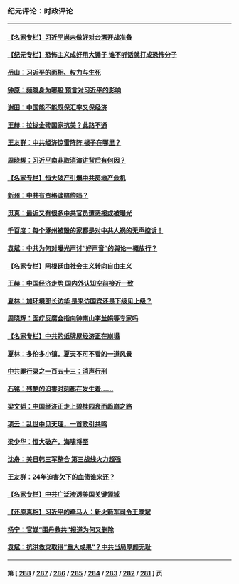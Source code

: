### 纪元评论：时政评论
---
#### [【名家专栏】习近平尚未做好对台湾开战准备](../../pages/nsc1025/n14060479.md) 
#### [【纪元专栏】恐怖主义成好用大锤子 谁不听话就打成恐怖分子](../../pages/nsc1025/n14060609.md) 
#### [岳山：习近平的面相、权力与生死](../../pages/nsc1025/n14060120.md) 
#### [钟原：频隐身为哪般 预言对习近平的影响](../../pages/nsc1025/n14059884.md) 
#### [谢田：中国能不能既保汇率又保经济](../../pages/nsc1025/n14060231.md) 
#### [王赫：拉拢金砖国家抗美？此路不通](../../pages/nsc1025/n14059944.md) 
#### [王友群：中共经济惊雷阵阵 根子在哪里？](../../pages/nsc1025/n14059821.md) 
#### [周晓辉：习近平南非取消演讲背后有何因？](../../pages/nsc1025/n14059851.md) 
#### [【名家专栏】恒大破产引爆中共房地产危机](../../pages/nsc1025/n14059638.md) 
#### [新州：中共有资格谈赔偿吗？](../../pages/nsc1025/n14059467.md) 
#### [觅真：最近又有很多中共官员遭恶报或被曝光](../../pages/nsc1025/n14059459.md) 
#### [千百度：每个涿州被毁的家都是对中共人祸的无声控诉！](../../pages/nsc1025/n14059433.md) 
#### [袁斌：中共为何对曝光声讨“好声音”的舆论一概放行？](../../pages/nsc1025/n14059414.md) 
#### [【名家专栏】阿根廷由社会主义转向自由主义](../../pages/nsc1025/n14058887.md) 
#### [王赫：中国经济走势 国内外认知空前接近一致](../../pages/nsc1025/n14058434.md) 
#### [夏林：加环境部长访华 是来访国宾还是下级见上级？](../../pages/nsc1025/n14059009.md) 
#### [周晓辉：医疗反腐会指向钟南山李兰娟等专家吗](../../pages/nsc1025/n14058396.md) 
#### [【名家专栏】中共的纸牌屋经济正在崩塌](../../pages/nsc1025/n14058346.md) 
#### [夏林：多伦多小镇，夏天不可不看的一道风景](../../pages/nsc1025/n14056165.md) 
#### [中共罪行录之一百五十三：消声行刑](../../pages/nsc1025/n14058066.md) 
#### [石铭：残酷的迫害时刻都在发生着……](../../pages/nsc1025/n14058030.md) 
#### [梁文韬：中国经济正走上碧桂园衰而趋崩之路](../../pages/nsc1025/n14058022.md) 
#### [项云：乱世中见天理，一首歌引共鸣](../../pages/nsc1025/n14057968.md) 
#### [梁少华：恒大破产，海啸将至](../../pages/nsc1025/n14057954.md) 
#### [沈舟：美日韩三军整合 第三战线火力超强](../../pages/nsc1025/n14057779.md) 
#### [王友群：24年迫害欠下的血债谁来还？](../../pages/nsc1025/n14057739.md) 
#### [【名家专栏】中共广泛渗透美国关键领域](../../pages/nsc1025/n14057486.md) 
#### [【还原真相】习近平的牵马人：新火箭军司令王厚斌](../../pages/nsc1025/n14057261.md) 
#### [杨宁：官媒“围丹救共”报道为何又删除](../../pages/nsc1025/n14057541.md) 
#### [袁斌：抗洪救灾取得“重大成果”？中共当局厚颜无耻](../../pages/nsc1025/n14057395.md) 

---
#### 第 [ [288](./288.md) / [287](./287.md) / [286](./286.md) / [285](./285.md) / [284](./284.md) / [283](./283.md) / [282](./282.md) / [281](./281.md) ] 页
